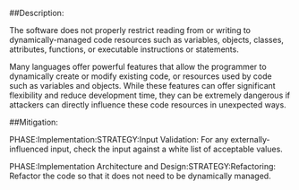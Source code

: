 ##Description:

The software does not properly restrict reading from or writing to dynamically-managed code resources such as variables, objects, classes, attributes, functions, or executable instructions or statements.

Many languages offer powerful features that allow the programmer to dynamically create or modify existing code, or resources used by code such as variables and objects. While these features can offer significant flexibility and reduce development time, they can be extremely dangerous if attackers can directly influence these code resources in unexpected ways.

##Mitigation:


PHASE:Implementation:STRATEGY:Input Validation:
For any externally-influenced input, check the input against a white list of acceptable values.

PHASE:Implementation Architecture and Design:STRATEGY:Refactoring:
Refactor the code so that it does not need to be dynamically managed.

